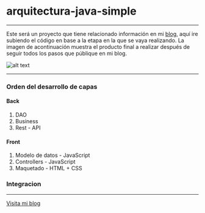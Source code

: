 # arquitectura-java-simple

---

Este será un proyecto que tiene relacionado información en mi [blog](https://theworldofrafex.blog), aquí ire subiendo el código en base a la etapa en la que se vaya realizando. La imagen de acontinuación muestra el producto final a realizar después de seguir todos los pasos que públique en mi blog.

![alt text](https://theworldofrafex.files.wordpress.com/2018/03/arquitectura-base-pptx-2018-03-08-5-p-m-17-28-52.png "arquitectura base")

---


### Orden del desarrollo de capas

#### Back
1. DAO
2. Business
3. Rest - API

#### Front
1. Modelo de datos - JavaScript
2. Controllers - JavaScript
3. Maquetado - HTML + CSS

### Integracion



---

[Visita mi blog](https://theworldofrafex.blog)
